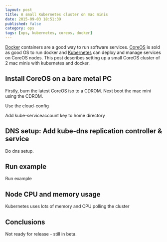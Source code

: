 ```yaml
---
layout: post
title: A small Kubernetes cluster on mac minis
date: 2015-09-03 18:51:39
published: false
category: ops
tags: [ops, kubernetes, coreos, docker]
---
```

[Docker](http://www.docker.com) containers are a good way to run software services.
[CoreOS](http://www.coreos.com) is sold as good OS to run docker and [Kubernetes](http://www.kubernetes.com) 
can deploy and manage services on CoreOS nodes.
This post describes setting up a small CoreOS cluster of 2 mac minis with kubernetes and docker.

## Install CoreOS on a bare metal PC

Firstly, burn the latest CoreOS iso to a CDROM. Next boot the mac mini using the CDROM.

Use the cloud-config

Add kube-serviceaccount key to home directory

## DNS setup: Add kube-dns replication controller & service 

Do dns setup.

## Run example

Run example

## Node CPU and memory usage

Kubernetes uses lots of memory and CPU polling the cluster

## Conclusions

Not ready for release - still in beta.
